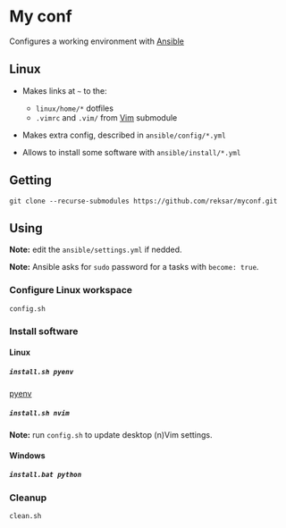 # My conf

Configures a working environment with 
[Ansible](https://docs.ansible.com/ansible/latest/index.html)


## Linux

* Makes links at `~` to the:
  - `linux/home/*` dotfiles
  - `.vimrc` and `.vim/` from [Vim](https://github.com/reksar/vim) submodule

* Makes extra config, described in `ansible/config/*.yml`

* Allows to install some software with `ansible/install/*.yml`


## Getting

```
git clone --recurse-submodules https://github.com/reksar/myconf.git
```

## Using

**Note:** edit the `ansible/settings.yml` if nedded.

**Note:** Ansible asks for `sudo` password for a tasks with `become: true`.

### Configure Linux workspace

`config.sh`

### Install software

#### Linux

##### `install.sh pyenv`

[pyenv](https://github.com/pyenv/pyenv)

##### `install.sh nvim`

**Note:** run `config.sh` to update desktop (n)Vim settings.

#### Windows

##### `install.bat python`

### Cleanup

`clean.sh`
